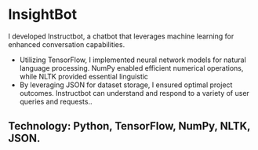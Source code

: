 # InsightBot
I developed Instructbot, a chatbot that leverages machine learning for enhanced conversation capabilities. 
-	Utilizing TensorFlow, I implemented neural network models for natural language processing. NumPy enabled efficient numerical operations, while NLTK provided essential linguistic 
-	By leveraging JSON for dataset storage, I ensured optimal project outcomes. Instructbot can understand and respond to a variety of user queries and requests..
## Technology: Python, TensorFlow, NumPy, NLTK, JSON.

